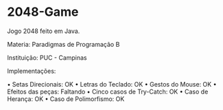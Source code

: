 # 2048-Game

Jogo 2048 feito em Java.

Materia: Paradigmas de Programação B

Instituição: PUC - Campinas

Implementações: 

• Setas Direcionais: OK
• Letras do Teclado: OK
• Gestos do Mouse: OK
• Efeitos das peças: Faltando
• Cinco casos de Try-Catch: OK
• Caso de Herança: OK
• Caso de Polimorfismo: OK
